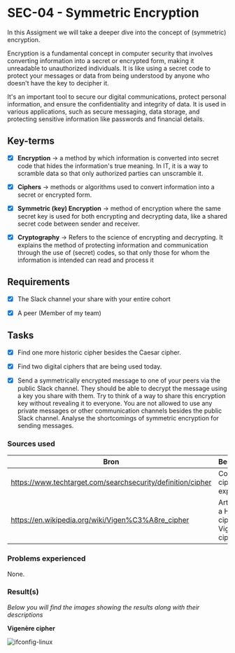 # SEC-04 - Symmetric Encryption

In this Assigment we will take a deeper dive into the concept of (symmetric) encryption.

Encryption is a fundamental concept in computer security that involves converting information into a secret or encrypted form, making it unreadable to unauthorized individuals. It is like using a secret code to protect your messages or data from being understood by anyone who doesn't have the key to decipher it.

It's an important tool to secure our digital communications, protect personal information, and ensure the confidentiality and integrity of data. It is used in various applications, such as secure messaging, data storage, and protecting sensitive information like passwords and financial details.




## Key-terms

- [x] <strong>Encryption</strong> -> a method by which information is converted into secret code that hides the information's true meaning. In IT, it is a way to scramble data so that only authorized parties can unscramble it.
- [x] <strong>Ciphers</strong> -> methods or algorithms used to convert information into a secret or encrypted form.
- [x] <strong>Symmetric (key) Encryption</strong> -> method of encryption where the same secret key is used for both encrypting and decrypting data, like a shared secret code between sender and receiver.
- [x] <strong>Cryptography</strong> -> Refers to the science of encrypting and decrypting. It explains the method of protecting information and communication through the use of (secret) codes, so that only those for whom the information is intended can read and process it




## Requirements

- [x] The Slack channel your share with your entire cohort
- [x] A peer (Member of my team)




## Tasks

- [x] Find one more historic cipher besides the Caesar cipher.
- [x] Find two digital ciphers that are being used today. 

- [x] Send a symmetrically encrypted message to one of your peers via the public Slack channel. They should be able to decrypt the message using a key you share with them. Try to think of a way to share this encryption key without revealing it to everyone. You are not allowed to use any private messages or other communication channels besides the public Slack channel. Analyse the shortcomings of symmetric encryption for sending messages.




### Sources used

| Bron        | Beschrijving |
| ----------- | ----------- |
| https://www.techtarget.com/searchsecurity/definition/cipher | Concept of ciphers explained |
| https://en.wikipedia.org/wiki/Vigen%C3%A8re_cipher | Article about a Historic cipher called Vigenère cipher |






### Problems experienced

None.


### Result(s)

*Below you will find the images showing the results along with their descriptions*

**Vigenère cipher**

![ifconfig-linux](../00_includes/SEC-04/ifconfig-linuxx.png)

